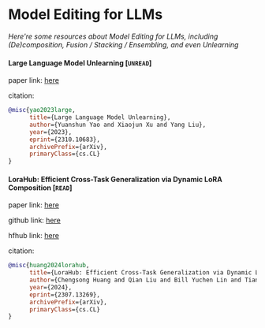 # Model Editing for LLMs
*Here're some resources about Model Editing for LLMs, including (De)composition, Fusion / Stacking / Ensembling, and even Unlearning*


#### Large Language Model Unlearning [`UNREAD`]

paper link: [here](https://arxiv.org/pdf/2310.10683.pdf)

citation:
```bibtex
@misc{yao2023large,
      title={Large Language Model Unlearning}, 
      author={Yuanshun Yao and Xiaojun Xu and Yang Liu},
      year={2023},
      eprint={2310.10683},
      archivePrefix={arXiv},
      primaryClass={cs.CL}
}
```


#### LoraHub: Efficient Cross-Task Generalization via Dynamic LoRA Composition [`READ`]

paper link: [here](https://arxiv.org/pdf/2307.13269)

github link: [here](https://github.com/sail-sg/lorahub)

hfhub link: [here](https://huggingface.co/lorahub)

citation:
```bibtex
@misc{huang2024lorahub,
      title={LoraHub: Efficient Cross-Task Generalization via Dynamic LoRA Composition}, 
      author={Chengsong Huang and Qian Liu and Bill Yuchen Lin and Tianyu Pang and Chao Du and Min Lin},
      year={2024},
      eprint={2307.13269},
      archivePrefix={arXiv},
      primaryClass={cs.CL}
}
```